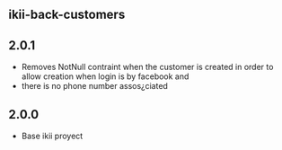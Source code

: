 ## ikii-back-customers

## 2.0.1
* Removes NotNull contraint when the customer is created in order to allow creation when login is by facebook and
* there is no phone number assos¿ciated

## 2.0.0
* Base ikii proyect



